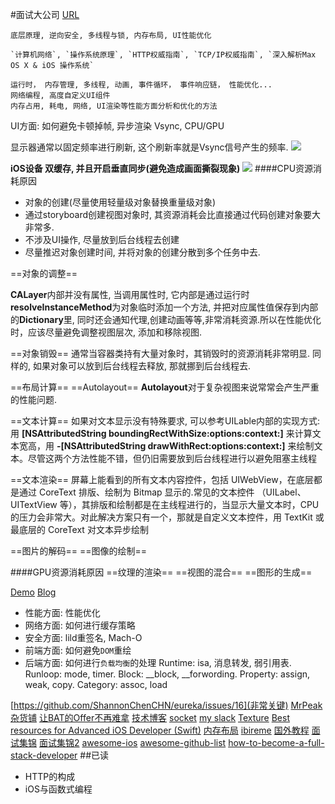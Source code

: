 #面试大公司
[URL](https://github.com/coderZsq/coderZsq.target.swift)


```
底层原理, 逆向安全, 多线程与锁, 内存布局, UI性能优化

`计算机网络`, `操作系统原理`, `HTTP权威指南`, `TCP/IP权威指南`, `深入解析Max OS X & iOS 操作系统`

运行时， 内存管理, 多线程, 动画, 事件循环， 事件响应链， 性能优化...
网络编程, 高度自定义UI组件
内存占用, 耗电, 网络, UI渲染等性能方面分析和优化的方法

```

UI方面: 如何避免卡顿掉帧, 异步渲染 Vsync, CPU/GPU

显示器通常以固定频率进行刷新, 这个刷新率就是Vsync信号产生的频率.
![](https://ws2.sinaimg.cn/large/006tKfTcgy1frjsxtwrnqj30jh07yjra.jpg)

**iOS设备 双缓存, 并且开启垂直同步(避免造成画面撕裂现象)**
![](https://ws2.sinaimg.cn/large/006tKfTcgy1frimj0tp8tj30ln0d7aau.jpg)
####CPU资源消耗原因
 * 对象的创建(尽量使用轻量级对象替换重量级对象)
 * 通过storyboard创建视图对象时, 其资源消耗会比直接通过代码创建对象要大非常多.
 * 不涉及UI操作, 尽量放到后台线程去创建
 * 尽量推迟对象创建时间, 并将对象的创建分散到多个任务中去.
 
 ==对象的调整==
 
  **CALayer**内部并没有属性, 当调用属性时, 它内部是通过运行时**resolveInstanceMethod**为对象临时添加一个方法, 并把对应属性值保存到内部的**Dictionary**里, 同时还会通知代理,创建动画等等,非常消耗资源.所以在性能优化时，应该尽量避免调整视图层次, 添加和移除视图.
 
 ==对象销毁==
 通常当容器类持有大量对象时，其销毁时的资源消耗非常明显. 同样的, 如果对象可以放到后台线程去释放, 那就挪到后台线程去.
 
 ==布局计算==
 ==Autolayout==
**Autolayout**对于复杂视图来说常常会产生严重的性能问题.
 
==文本计算==
 如果对文本显示没有特殊要求, 可以参考UILable内部的实现方式:用 **[NSAttributedString boundingRectWithSize:options:context:]** 来计算文本宽高，用 **-[NSAttributedString drawWithRect:options:context:]** 来绘制文本。尽管这两个方法性能不错，但仍旧需要放到后台线程进行以避免阻塞主线程
 
 ==文本渲染==
 屏幕上能看到的所有文本内容控件，包括 UIWebView，在底层都是通过 CoreText 排版、绘制为 Bitmap 显示的.常见的文本控件 （UILabel、UITextView 等），其排版和绘制都是在主线程进行的，当显示大量文本时，CPU 的压力会非常大。对此解决方案只有一个，那就是自定义文本控件，用 TextKit 或最底层的 CoreText 对文本异步绘制
 
 ==图片的解码==
 ==图像的绘制==

####GPU资源消耗原因
==纹理的渲染==
==视图的混合==
==图形的生成==

[Demo](https://github.com/johnil/VVeboTableViewDemo)
[Blog](https://blog.ibireme.com/2015/11/12/smooth_user_interfaces_for_ios/)

* 性能方面: 性能优化
* 网络方面: 如何进行缓存策略
* 安全方面: lild重签名, Mach-O
* 前端方面: 如何避免`DOM`重绘
* 后端方面: 如何进行`负载均衡`的处理
Runtime: isa, 消息转发, 弱引用表.
Runloop: mode, timer.
Block: __block, __forwording.
Property: assign, weak, copy.
Category: assoc, load

[https://github.com/ShannonChenCHN/eureka/issues/16](非常关键)
[MrPeak杂货铺](http://mrpeak.cn/Archives/)
[让BAT的Offer不再难拿](https://xiaozhuanlan.com/topic/3147056289)
[技术博客](https://blog.ibireme.com/)
[socket](https://github.com/robbiehanson/CocoaAsyncSocket)
[my slack](https://asyncdisplaykit.slack.com/messages/C0V63R86T/)
[Texture](http://texturegroup.org/docs/installation.html)
[Best resources for Advanced iOS Developer (Swift)](https://medium.com/@PavloShadov/best-resources-for-advanced-ios-developer-swift-ade30374593d)
[内存布局](http://blog.handy.wang/blog/2014/03/18/qian-tan-nei-cun-bu-ju-memory-layout/)
[ibireme](https://blog.ibireme.com/author/ibireme/)
[国外教程](https://littlebitesofcocoa.com/)
[面试集锦](https://www.jianshu.com/u/37860723842a)
[面试集锦2](https://www.jianshu.com/p/a992b5f697ca)
[awesome-ios](https://github.com/vsouza/awesome-ios#gif)
[awesome-github-list](https://medium.com/flawless-app-stories/33-awesome-github-lists-for-ios-development-336691520d0f)
[how-to-become-a-full-stack-developer](https://medium.com/flawless-app-stories/33-awesome-github-lists-for-ios-development-336691520d0f)
##已读
* HTTP的构成
* iOS与函数式编程




